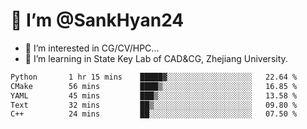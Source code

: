 # 👋 I’m @SankHyan24

- 👀 I’m interested in CG/CV/HPC...
- 🌱 I’m learning in State Key Lab of CAD&CG, Zhejiang University.

<!---
SankHyan24/SankHyan24 is a ✨ special ✨ repository because its `README.md` (this file) appears on your GitHub profile.
You can click the Preview link to take a look at your changes.
--->
<!--START_SECTION:waka-->

```txt
Python       1 hr 15 mins    █████▓░░░░░░░░░░░░░░░░░░░   22.64 %
CMake        56 mins         ████▒░░░░░░░░░░░░░░░░░░░░   16.85 %
YAML         45 mins         ███▒░░░░░░░░░░░░░░░░░░░░░   13.58 %
Text         32 mins         ██▒░░░░░░░░░░░░░░░░░░░░░░   09.80 %
C++          24 mins         ██░░░░░░░░░░░░░░░░░░░░░░░   07.50 %
```

<!--END_SECTION:waka-->
